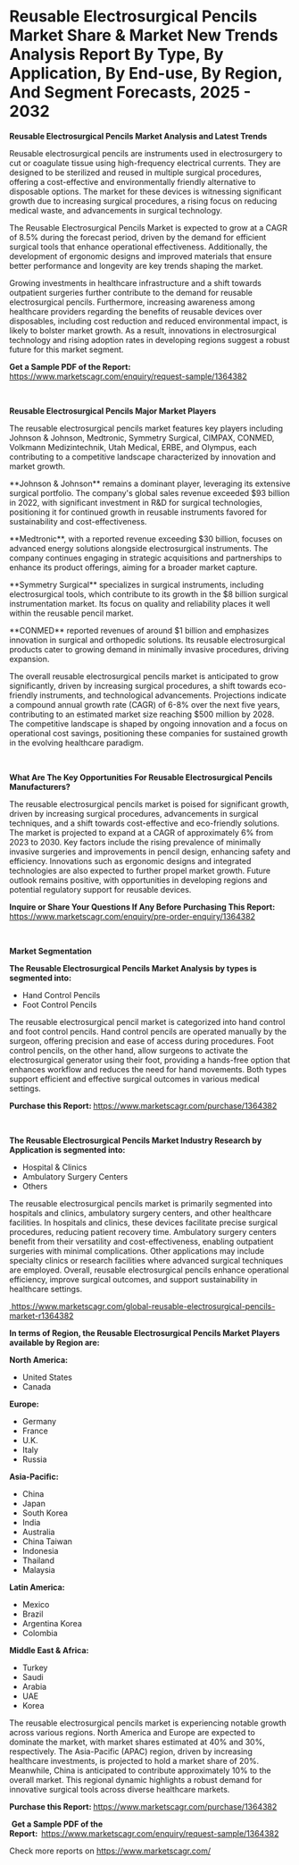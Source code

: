<p><h1>Reusable Electrosurgical Pencils Market Share & Market New Trends Analysis Report By Type, By Application, By End-use, By Region, And Segment Forecasts, 2025 - 2032</h1></p><p><strong>Reusable Electrosurgical Pencils Market Analysis and Latest Trends</strong></p>
<p><p>Reusable electrosurgical pencils are instruments used in electrosurgery to cut or coagulate tissue using high-frequency electrical currents. They are designed to be sterilized and reused in multiple surgical procedures, offering a cost-effective and environmentally friendly alternative to disposable options. The market for these devices is witnessing significant growth due to increasing surgical procedures, a rising focus on reducing medical waste, and advancements in surgical technology. </p><p>The Reusable Electrosurgical Pencils Market is expected to grow at a CAGR of 8.5% during the forecast period, driven by the demand for efficient surgical tools that enhance operational effectiveness. Additionally, the development of ergonomic designs and improved materials that ensure better performance and longevity are key trends shaping the market. </p><p>Growing investments in healthcare infrastructure and a shift towards outpatient surgeries further contribute to the demand for reusable electrosurgical pencils. Furthermore, increasing awareness among healthcare providers regarding the benefits of reusable devices over disposables, including cost reduction and reduced environmental impact, is likely to bolster market growth. As a result, innovations in electrosurgical technology and rising adoption rates in developing regions suggest a robust future for this market segment.</p></p>
<p><strong>Get a Sample PDF of the Report:&nbsp;</strong> <a href="https://www.marketscagr.com/enquiry/request-sample/1364382?utm_campaign=2650&utm_medium=2&utm_source=Github&utm_content=ia&utm_term=05032025&utm_id=reusable-electrosurgical-pencils">https://www.marketscagr.com/enquiry/request-sample/1364382</a></p>
<p>&nbsp;</p>
<p><strong>Reusable Electrosurgical Pencils Major Market Players</strong></p>
<p><p>The reusable electrosurgical pencils market features key players including Johnson & Johnson, Medtronic, Symmetry Surgical, CIMPAX, CONMED, Volkmann Medizintechnik, Utah Medical, ERBE, and Olympus, each contributing to a competitive landscape characterized by innovation and market growth.</p><p>**Johnson & Johnson** remains a dominant player, leveraging its extensive surgical portfolio. The company's global sales revenue exceeded $93 billion in 2022, with significant investment in R&D for surgical technologies, positioning it for continued growth in reusable instruments favored for sustainability and cost-effectiveness.</p><p>**Medtronic**, with a reported revenue exceeding $30 billion, focuses on advanced energy solutions alongside electrosurgical instruments. The company continues engaging in strategic acquisitions and partnerships to enhance its product offerings, aiming for a broader market capture.</p><p>**Symmetry Surgical** specializes in surgical instruments, including electrosurgical tools, which contribute to its growth in the $8 billion surgical instrumentation market. Its focus on quality and reliability places it well within the reusable pencil market.</p><p>**CONMED** reported revenues of around $1 billion and emphasizes innovation in surgical and orthopedic solutions. Its reusable electrosurgical products cater to growing demand in minimally invasive procedures, driving expansion.</p><p>The overall reusable electrosurgical pencils market is anticipated to grow significantly, driven by increasing surgical procedures, a shift towards eco-friendly instruments, and technological advancements. Projections indicate a compound annual growth rate (CAGR) of 6-8% over the next five years, contributing to an estimated market size reaching $500 million by 2028. The competitive landscape is shaped by ongoing innovation and a focus on operational cost savings, positioning these companies for sustained growth in the evolving healthcare paradigm.</p></p>
<p>&nbsp;</p>
<p><strong>What Are The Key Opportunities For Reusable Electrosurgical Pencils Manufacturers?</strong></p>
<p><p>The reusable electrosurgical pencils market is poised for significant growth, driven by increasing surgical procedures, advancements in surgical techniques, and a shift towards cost-effective and eco-friendly solutions. The market is projected to expand at a CAGR of approximately 6% from 2023 to 2030. Key factors include the rising prevalence of minimally invasive surgeries and improvements in pencil design, enhancing safety and efficiency. Innovations such as ergonomic designs and integrated technologies are also expected to further propel market growth. Future outlook remains positive, with opportunities in developing regions and potential regulatory support for reusable devices.</p></p>
<p><strong>Inquire or Share Your Questions If Any Before Purchasing This Report:</strong> <a href="https://www.marketscagr.com/enquiry/pre-order-enquiry/1364382?utm_campaign=2650&utm_medium=2&utm_source=Github&utm_content=ia&utm_term=05032025&utm_id=reusable-electrosurgical-pencils">https://www.marketscagr.com/enquiry/pre-order-enquiry/1364382</a></p>
<p>&nbsp;</p>
<p><strong>Market Segmentation</strong></p>
<p><strong>The Reusable Electrosurgical Pencils Market Analysis by types is segmented into:</strong></p>
<p><ul><li>Hand Control Pencils</li><li>Foot Control Pencils</li></ul></p>
<p><p>The reusable electrosurgical pencil market is categorized into hand control and foot control pencils. Hand control pencils are operated manually by the surgeon, offering precision and ease of access during procedures. Foot control pencils, on the other hand, allow surgeons to activate the electrosurgical generator using their foot, providing a hands-free option that enhances workflow and reduces the need for hand movements. Both types support efficient and effective surgical outcomes in various medical settings.</p></p>
<p><strong>Purchase this Report:&nbsp;</strong><a href="https://www.marketscagr.com/purchase/1364382?utm_campaign=2650&utm_medium=2&utm_source=Github&utm_content=ia&utm_term=05032025&utm_id=reusable-electrosurgical-pencils">https://www.marketscagr.com/purchase/1364382</a></p>
<p>&nbsp;</p>
<p><strong>The Reusable Electrosurgical Pencils Market Industry Research by Application is segmented into:</strong></p>
<p><ul><li>Hospital & Clinics</li><li>Ambulatory Surgery Centers</li><li>Others</li></ul></p>
<p><p>The reusable electrosurgical pencils market is primarily segmented into hospitals and clinics, ambulatory surgery centers, and other healthcare facilities. In hospitals and clinics, these devices facilitate precise surgical procedures, reducing patient recovery time. Ambulatory surgery centers benefit from their versatility and cost-effectiveness, enabling outpatient surgeries with minimal complications. Other applications may include specialty clinics or research facilities where advanced surgical techniques are employed. Overall, reusable electrosurgical pencils enhance operational efficiency, improve surgical outcomes, and support sustainability in healthcare settings.</p></p>
<p><a href="https://www.marketscagr.com/global-reusable-electrosurgical-pencils-market-r1364382?utm_campaign=2650&utm_medium=2&utm_source=Github&utm_content=ia&utm_term=05032025&utm_id=reusable-electrosurgical-pencils">&nbsp;https://www.marketscagr.com/global-reusable-electrosurgical-pencils-market-r1364382</a></p>
<p><strong>In terms of Region, the Reusable Electrosurgical Pencils Market Players available by Region are:</strong></p>
<p>
    <p> <strong> North America: </strong>
        <ul>
            <li>United States</li>
            <li>Canada</li>
        </ul>
        </p> 
    <p> <strong> Europe: </strong>
        <ul>
            <li>Germany</li>
            <li>France</li>
            <li>U.K.</li>
            <li>Italy</li>
            <li>Russia</li>
        </ul>
        </p> 
    <p> <strong> Asia-Pacific: </strong>
        <ul>
            <li>China</li>
            <li>Japan</li>
            <li>South Korea</li>
            <li>India</li>
            <li>Australia</li>
            <li>China Taiwan</li>
            <li>Indonesia</li>
            <li>Thailand</li>
            <li>Malaysia</li>
        </ul>
        </p> 
    <p> <strong> Latin America: </strong>
        <ul>
            <li>Mexico</li>
            <li>Brazil</li>
            <li>Argentina Korea</li>
            <li>Colombia</li>
        </ul>
        </p> 
    <p> <strong> Middle East & Africa: </strong>
        <ul>
            <li>Turkey</li>
            <li>Saudi</li>
            <li>Arabia</li>
            <li>UAE</li>
            <li>Korea</li>
        </ul>
    </p>
    </p>
<p><p>The reusable electrosurgical pencils market is experiencing notable growth across various regions. North America and Europe are expected to dominate the market, with market shares estimated at 40% and 30%, respectively. The Asia-Pacific (APAC) region, driven by increasing healthcare investments, is projected to hold a market share of 20%. Meanwhile, China is anticipated to contribute approximately 10% to the overall market. This regional dynamic highlights a robust demand for innovative surgical tools across diverse healthcare markets.</p></p>
<p><strong>Purchase this Report: </strong><a href="https://www.marketscagr.com/purchase/1364382?utm_campaign=2650&utm_medium=2&utm_source=Github&utm_content=ia&utm_term=05032025&utm_id=reusable-electrosurgical-pencils">https://www.marketscagr.com/purchase/1364382</a></p>
<p>&nbsp;<strong>Get a Sample PDF of the Report:&nbsp;&nbsp;</strong><a href="https://www.marketscagr.com/enquiry/request-sample/1364382?utm_campaign=2650&utm_medium=2&utm_source=Github&utm_content=ia&utm_term=05032025&utm_id=reusable-electrosurgical-pencils">https://www.marketscagr.com/enquiry/request-sample/1364382</a></p>
<p><strong></strong></p>
<p>Check more reports on <a href="https://www.marketscagr.com/?utm_campaign=2650&utm_medium=2&utm_source=Github&utm_content=ia&utm_term=05032025&utm_id=reusable-electrosurgical-pencils">https://www.marketscagr.com/</a></p>